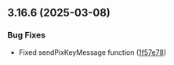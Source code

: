 ## 3.16.6 (2025-03-08)


### Bug Fixes

* Fixed sendPixKeyMessage function ([1f57e78](https://github.com/wppconnect-team/wa-js/commit/1f57e785827ce11f4fd704dd6219aba814c1dd53))



